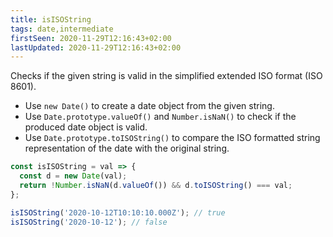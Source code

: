 ```yaml
---
title: isISOString
tags: date,intermediate
firstSeen: 2020-11-29T12:16:43+02:00
lastUpdated: 2020-11-29T12:16:43+02:00
---
```


Checks if the given string is valid in the simplified extended ISO format (ISO 8601).

- Use `new Date()` to create a date object from the given string.
- Use `Date.prototype.valueOf()` and `Number.isNaN()` to check if the produced date object is valid.
- Use `Date.prototype.toISOString()` to compare the ISO formatted string representation of the date with the original string.

```js
const isISOString = val => {
  const d = new Date(val);
  return !Number.isNaN(d.valueOf()) && d.toISOString() === val;
};

```

```js
isISOString('2020-10-12T10:10:10.000Z'); // true
isISOString('2020-10-12'); // false
```
